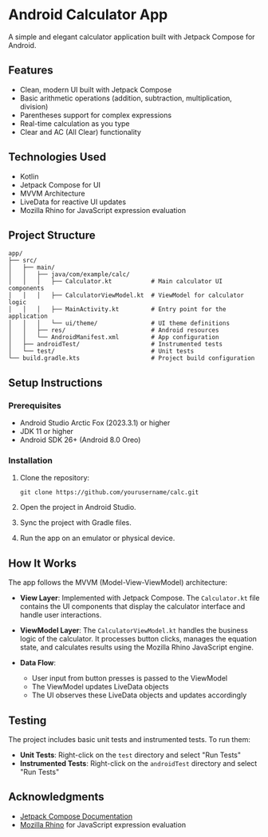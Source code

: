 # Android Calculator App

A simple and elegant calculator application built with Jetpack Compose for Android.



## Features

- Clean, modern UI built with Jetpack Compose
- Basic arithmetic operations (addition, subtraction, multiplication, division)
- Parentheses support for complex expressions
- Real-time calculation as you type
- Clear and AC (All Clear) functionality

## Technologies Used

- Kotlin
- Jetpack Compose for UI
- MVVM Architecture
- LiveData for reactive UI updates
- Mozilla Rhino for JavaScript expression evaluation

## Project Structure

```
app/
├── src/
│   ├── main/
│   │   ├── java/com/example/calc/
│   │   │   ├── Calculator.kt           # Main calculator UI components
│   │   │   ├── CalculatorViewModel.kt  # ViewModel for calculator logic
│   │   │   ├── MainActivity.kt         # Entry point for the application
│   │   │   └── ui/theme/               # UI theme definitions
│   │   ├── res/                        # Android resources
│   │   └── AndroidManifest.xml         # App configuration
│   ├── androidTest/                    # Instrumented tests
│   └── test/                           # Unit tests
└── build.gradle.kts                    # Project build configuration
```

## Setup Instructions

### Prerequisites

- Android Studio Arctic Fox (2023.3.1) or higher
- JDK 11 or higher
- Android SDK 26+ (Android 8.0 Oreo)

### Installation

1. Clone the repository:
   ```
   git clone https://github.com/yourusername/calc.git
   ```

2. Open the project in Android Studio.

3. Sync the project with Gradle files.

4. Run the app on an emulator or physical device.

## How It Works

The app follows the MVVM (Model-View-ViewModel) architecture:

- **View Layer**: Implemented with Jetpack Compose. The `Calculator.kt` file contains the UI components that display the calculator interface and handle user interactions.

- **ViewModel Layer**: The `CalculatorViewModel.kt` handles the business logic of the calculator. It processes button clicks, manages the equation state, and calculates results using the Mozilla Rhino JavaScript engine.

- **Data Flow**: 
  - User input from button presses is passed to the ViewModel
  - The ViewModel updates LiveData objects
  - The UI observes these LiveData objects and updates accordingly

## Testing

The project includes basic unit tests and instrumented tests. To run them:

- **Unit Tests**: Right-click on the `test` directory and select "Run Tests"
- **Instrumented Tests**: Right-click on the `androidTest` directory and select "Run Tests"

## Acknowledgments

- [Jetpack Compose Documentation](https://developer.android.com/jetpack/compose)
- [Mozilla Rhino](https://github.com/mozilla/rhino) for JavaScript expression evaluation
